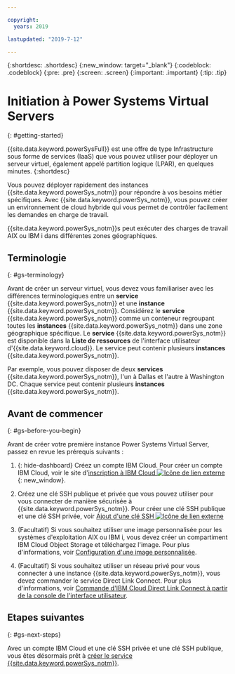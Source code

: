 ```yaml
---

copyright:
  years: 2019

lastupdated: "2019-7-12"

---
```


{:shortdesc: .shortdesc}
{:new_window: target="_blank"}
{:codeblock: .codeblock}
{:pre: .pre}
{:screen: .screen}
{:important: .important}
{:tip: .tip}

# Initiation à Power Systems Virtual Servers
{: #getting-started}


{{site.data.keyword.powerSysFull}} est une offre de type Infrastructure sous forme de services (IaaS) que vous pouvez utiliser pour déployer un serveur virtuel, également appelé partition logique (LPAR), en quelques minutes.
{:shortdesc}

Vous pouvez déployer rapidement des instances {{site.data.keyword.powerSys_notm}} pour répondre à vos besoins métier spécifiques. Avec {{site.data.keyword.powerSys_notm}}, vous pouvez créer un environnement de cloud hybride qui vous permet de contrôler facilement les demandes en charge de travail.

{{site.data.keyword.powerSys_notm}}s peut exécuter des charges de travail AIX ou IBM i dans différentes zones géographiques.

## Terminologie
{: #gs-terminology}

Avant de créer un serveur virtuel, vous devez vous familiariser avec les différences terminologiques entre un **service** {{site.data.keyword.powerSys_notm}} et une **instance** {{site.data.keyword.powerSys_notm}}. Considérez le **service** {{site.data.keyword.powerSys_notm}} comme un conteneur regroupant toutes les **instances** {{site.data.keyword.powerSys_notm}} dans une zone géographique spécifique. Le **service** {{site.data.keyword.powerSys_notm}} est disponible dans la **Liste de ressources** de l'interface utilisateur d'{{site.data.keyword.cloud}}. Le service peut contenir plusieurs **instances** {{site.data.keyword.powerSys_notm}}.

Par exemple, vous pouvez disposer de deux **services** {{site.data.keyword.powerSys_notm}}, l'un à Dallas et l'autre à Washington DC. Chaque service peut contenir plusieurs **instances** {{site.data.keyword.powerSys_notm}}.

## Avant de commencer
{: #gs-before-you-begin}

Avant de créer votre première instance Power Systems Virtual Server, passez en revue les prérequis suivants :

1. {: hide-dashboard} Créez un compte IBM Cloud. Pour créer un compte IBM Cloud, voir le site d'[inscription à IBM Cloud ![Icône de lien externe](../icons/launch-glyph.svg "Icône de lien externe")](https://cloud.ibm.com/registration){: new_window}.

2. Créez une clé SSH publique et privée que vous pouvez utiliser pour vous connecter de manière sécurisée à {{site.data.keyword.powerSys_notm}}. Pour créer une clé SSH publique et une clé SSH privée, voir [Ajout d'une clé SSH ![Icône de lien externe](../icons/launch-glyph.svg "Icône de lien externe")](https://cloud.ibm.com/docs/infrastructure/ssh-keys?topic=ssh-keys-adding-an-ssh-key)

3. (Facultatif) Si vous souhaitez utiliser une image personnalisée pour les systèmes d'exploitation AIX ou IBM i, vous devez créer un compartiment IBM Cloud Object Storage et téléchargez l'image. Pour plus d'informations, voir [Configuration d'une image personnalisée](/docs/infrastructure/power-iaas?topic=power-iaas-configuring-custom-image#configuring-custom-image).

4. (Facultatif) Si vous souhaitez utiliser un réseau privé pour vous connecter à une instance {{site.data.keyword.powerSys_notm}}, vous devez commander le service Direct Link Connect. Pour plus d'informations, voir [Commande d'IBM Cloud Direct Link Connect à partir de la console de l'interface utilisateur](/docs/infrastructure/power-iaas?topic=power-iaas-ordering-direct-link-connect).

## Etapes suivantes
{: #gs-next-steps}

Avec un compte IBM Cloud et une clé SSH privée et une clé SSH publique, vous êtes désormais prêt à [créer le service {{site.data.keyword.powerSys_notm}}](/docs/infrastructure/power-iaas?topic=power-iaas-creating-power-virtual-server#creating-power-virtual-server).
